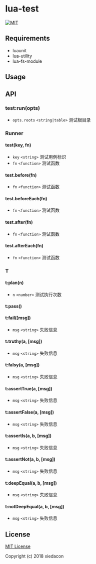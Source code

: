 # lua-test

[![MIT](https://img.shields.io/badge/license-MIT-blue.svg)](https://github.com/xiedacon/lua-test/blob/master/LICENSE)

## Requirements

* luaunit
* lua-utility
* lua-fs-module

## Usage

## API

### test:run(opts)

* ``opts.roots`` ``<string|table>`` 测试根目录

### Runner

#### test(key, fn)

* ``key`` ``<string>`` 测试用例标识
* ``fn`` ``<function>`` 测试函数

#### test.before(fn)

* ``fn`` ``<function>`` 测试函数

#### test.beforeEach(fn)

* ``fn`` ``<function>`` 测试函数

#### test.after(fn)

* ``fn`` ``<function>`` 测试函数

#### test.afterEach(fn)

* ``fn`` ``<function>`` 测试函数

### T

#### t:plan(n)

* ``n`` ``<number>`` 测试执行次数

#### t:pass()



#### t:fail([msg])

* ``msg`` ``<string>`` 失败信息

#### t:truthy(a, [msg])

* ``msg`` ``<string>`` 失败信息

#### t:falsy(a, [msg])

* ``msg`` ``<string>`` 失败信息

#### t:assertTrue(a, [msg])

* ``msg`` ``<string>`` 失败信息

#### t:assertFalse(a, [msg])

* ``msg`` ``<string>`` 失败信息

#### t:assertIs(a, b, [msg])

* ``msg`` ``<string>`` 失败信息

#### t:assertNot(a, b, [msg])

* ``msg`` ``<string>`` 失败信息

#### t:deepEqual(a, b, [msg])

* ``msg`` ``<string>`` 失败信息

#### t:notDeepEqual(a, b, [msg])

* ``msg`` ``<string>`` 失败信息

## License

[MIT License](https://github.com/xiedacon/lua-test/blob/master/LICENSE)

Copyright (c) 2018 xiedacon